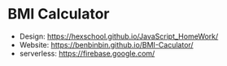 # BMI Calculator

* Design: https://hexschool.github.io/JavaScript_HomeWork/
* Website: https://benbinbin.github.io/BMI-Caculator/
* serverless: https://firebase.google.com/


